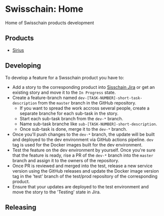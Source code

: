 # Swisschain: Home

Home of Swisschain products development

## Products

* [Sirius](https://github.com/swisschain/Sirius)

## Developing

To develop a feature for a Swsschain product you have to:

* Add a story to the corresponding product into [Sisschain Jira](https://swisschain.atlassian.net/) or get an existing story and move it to the `In Progress` state.
* Create a feature-branch named `dev-[TASK-NUMBER]-short-task-description` from the `master` branch in the GitHub repository.
  * If you want to spread the work accross several people, create a separate branche for each sub-task in the story.
  * Start each sub-task branch from the `dev-*` branch.
  * Name sub-task branche like `sub-[TASK-NUMBER]-short-description`.
  * Once sub-task is done, merge it to the `dev-*` branch.
* Once you'll push changes to the `dev-*` branch, the update will be built and deployed to the dev environment via GitHub actions pipeline. `dev` tag is used for the Docker images built for the dev environment.
* Test the feature on the dev environment by yourself. Once you're sure that the feature is ready, rise a PR of the `dev-*` branch into the `master` branch and assign it to the owners of the repository.
* Once PR is reviewed and merged into the test, release a new service version using the GitHub releases and update the Docker image version tag in the 'test' branch of the test/prod repository of the corresponding product.
* Ensure that your updates are deployed to the test environment and move the story to the 'Testing' state in Jira.

## Releasing
